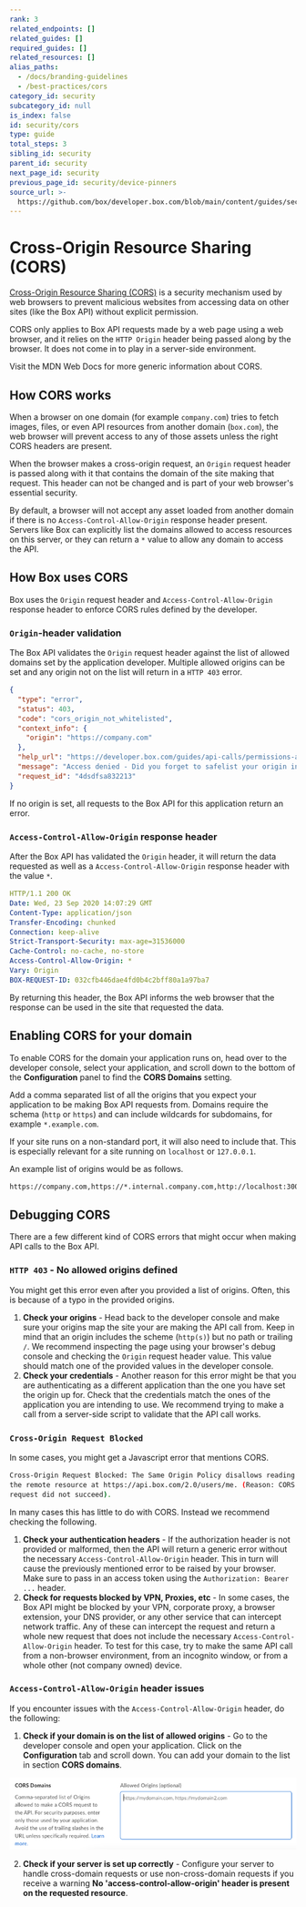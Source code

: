 ```yaml
---
rank: 3
related_endpoints: []
related_guides: []
required_guides: []
related_resources: []
alias_paths:
  - /docs/branding-guidelines
  - /best-practices/cors
category_id: security
subcategory_id: null
is_index: false
id: security/cors
type: guide
total_steps: 3
sibling_id: security
parent_id: security
next_page_id: security
previous_page_id: security/device-pinners
source_url: >-
  https://github.com/box/developer.box.com/blob/main/content/guides/security/cors.md
---
```

# Cross-Origin Resource Sharing (CORS)

[Cross-Origin Resource Sharing (CORS)][mdn_cors] is a security mechanism used
by web browsers to prevent malicious websites from accessing data on other
sites (like the Box API) without explicit permission.

<Message warning>

CORS only applies to Box API requests made by a web page using a
web browser, and it relies on the `HTTP Origin` header being passed along
by the browser. It does not come in to play in a server-side environment.

</Message>

<CTA to='https://developer.mozilla.org/en-US/docs/Web/HTTP/CORS'>

Visit the MDN Web Docs for more generic information about CORS.

</CTA>

## How CORS works

When a browser on one domain (for example `company.com`) tries to fetch
images, files, or even API resources from another domain (`box.com`),
the web browser will prevent access to any of those assets unless the right
CORS headers are present.

When the browser makes a cross-origin request, an `Origin` request header is
passed along with it that contains the domain of the site making that
request. This header can not be changed and is part of your web browser's
essential security.

By default, a browser will not accept any asset loaded from another domain
if there is no `Access-Control-Allow-Origin` response header present.
Servers like Box can explicitly list the domains allowed to access resources
on this server, or they can return a `*` value to allow any domain to access
the API.

## How Box uses CORS

Box uses the `Origin` request header and `Access-Control-Allow-Origin`
response header to enforce CORS rules defined by the developer.

### `Origin`-header validation

The Box API validates the `Origin` request header against the list of allowed
domains set by the application developer. Multiple allowed origins can be set
and any origin not on the list will return in a `HTTP 403` error.

```json
{
  "type": "error",
  "status": 403,
  "code": "cors_origin_not_whitelisted",
  "context_info": {
    "origin": "https://company.com"
  },
  "help_url": "https://developer.box.com/guides/api-calls/permissions-and-errors/common-errors/",
  "message": "Access denied - Did you forget to safelist your origin in the CORS config of your app?",
  "request_id": "4dsdfsa832213"
}
```

If no origin is set, all requests to the Box API for this application return
an error.

### `Access-Control-Allow-Origin` response header

After the Box API has validated the `Origin` header, it will return the data
requested as well as a `Access-Control-Allow-Origin` response header with
the value `*`.

```yaml
HTTP/1.1 200 OK
Date: Wed, 23 Sep 2020 14:07:29 GMT
Content-Type: application/json
Transfer-Encoding: chunked
Connection: keep-alive
Strict-Transport-Security: max-age=31536000
Cache-Control: no-cache, no-store
Access-Control-Allow-Origin: *
Vary: Origin
BOX-REQUEST-ID: 032cfb446dae4fd0b4c2bff80a1a97ba7
```

By returning this header, the Box API informs the web browser that the
response can be used in the site that requested the data.

## Enabling CORS for your domain

To enable CORS for the domain your application runs on, head over to the
developer console, select your application, and scroll down to the bottom of the
**Configuration** panel to find the **CORS Domains** setting.

Add a comma separated list of all the origins that you expect your application
to be making Box API requests from. Domains require the schema (`http` or
`https`) and can include wildcards for subdomains, for example `*.example.com`.

If your site runs on a non-standard port, it will also need to include that.
This is especially relevant for a site running on `localhost` or `127.0.0.1`.

An example list of origins would be as follows.

```sh
https://company.com,https://*.internal.company.com,http://localhost:3000
```

## Debugging CORS

There are a few different kind of CORS errors that might occur when making
API calls to the Box API.

### `HTTP 403` - No allowed origins defined

You might get this error even after you provided a list of origins. Often,
this is because of a typo in the provided origins.

1. **Check your origins** - Head back to the developer console and make sure your origins map the site your are making the API call from. Keep in mind that an origin includes the scheme (`http(s)`) but no path or trailing `/`. We recommend inspecting the page using your browser's debug console and checking the `Origin` request header value. This value should match one of the provided values in the developer console.
2. **Check your credentials** - Another reason for this error might be that you are authenticating as a different application than the one you have set the origin up for. Check that the credentials match the ones of the application you are intending to use. We recommend trying to make a call from a server-side script to validate that the API call works.

### `Cross-Origin Request Blocked`

In some cases, you might get a Javascript error that mentions CORS.

```sh
Cross-Origin Request Blocked: The Same Origin Policy disallows reading
the remote resource at https://api.box.com/2.0/users/me. (Reason: CORS
request did not succeed).
```

In many cases this has little to do with CORS. Instead we recommend checking the
following.

1. **Check your authentication headers** - If the authorization header is not provided or malformed, then the API will return a generic error without the necessary `Access-Control-Allow-Origin` header. This in turn will cause the previously mentioned error to be raised by your browser. Make sure to pass in an access token using the `Authorization: Bearer ...` header.
2. **Check for requests blocked by VPN, Proxies, etc** - In some cases, the Box API might be blocked by your VPN, corporate proxy, a browser extension, your DNS provider, or any other service that can intercept network traffic. Any of these can intercept the request and return a whole new request that does not include the necessary `Access-Control-Allow-Origin` header. To test for this case, try to make the same API call from a non-browser environment, from an incognito window, or from a whole other (not company owned) device.

[mdn_cors]: https://developer.mozilla.org/en-US/docs/Web/HTTP/CORS

### `Access-Control-Allow-Origin` header issues

If you encounter issues with the `Access-Control-Allow-Origin` header, do the following:

1. **Check if your domain is on the list of allowed origins** - Go to the developer console and open your application. Click on the **Configuration** tab and scroll down. You can add your domain to the list in section **CORS domains**.

<ImageFrame border shadow center>

![CORS allowlist](./images/cors_allowed_origins.png)

</ImageFrame>

2. **Check if your server is set up correctly** - Configure your server to handle cross-domain requests or use non-cross-domain requests if you receive a warning **No 'access-control-allow-origin' header is present on the requested resource**.